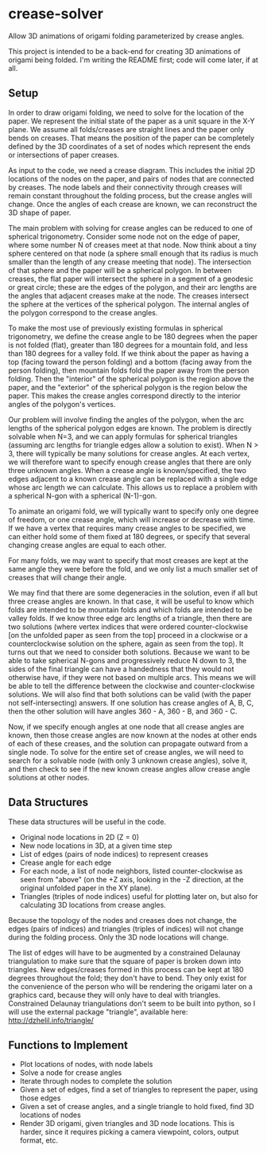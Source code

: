 # crease-solver
Allow 3D animations of origami folding parameterized by crease angles.

This project is intended to be a back-end for creating 3D animations of origami
being folded.  I'm writing the README first; code will come later, if at all.

## Setup 

In order to draw origami folding, we need to solve for the location of the
paper.  We represent the initial state of the paper as a unit square in the X-Y
plane.  We assume all folds/creases are straight lines and the paper only bends
on creases. That means the position of the paper can be completely defined by
the 3D coordinates of a set of nodes which represent the ends or intersections
of paper creases.

As input to the code, we need a crease diagram.  This includes the initial 2D
locations of the nodes on the paper, and pairs of nodes that are connected by
creases.  The node labels and their connectivity through creases will remain
constant throughout the folding process, but the crease angles will change.
Once the angles of each crease are known, we can reconstruct the 3D shape of 
paper.

The main problem with solving for crease angles can be reduced to one of
spherical trigonometry.  Consider some node not on the edge of paper, where some
number N of creases meet at that node.  Now think about a tiny sphere centered
on that node (a sphere small enough that its radius is much smaller than the
length of any crease meeting that node).  The intersection of that sphere and
the paper will be a spherical polygon.  In between creases, the flat paper will
intersect the sphere in a segment of a geodesic or great circle; these are the
edges of the polygon, and their arc lengths are the angles that adjacent creases
make at the node.  The creases intersect the sphere at the vertices of the
spherical polygon.  The internal angles of the polygon correspond to the crease
angles.

To make the most use of previously existing formulas in spherical trigonometry,
we define the crease angle to be 180 degrees when the paper is not folded
(flat), greater than 180 degrees for a mountain fold, and less than 180 degrees
for a valley fold.  If we think about the paper as having a top (facing toward
the person folding) and a bottom (facing away from the person folding),
then mountain folds fold the paper away from the person folding.  Then
the "interior" of the spherical polygon is the region above the paper, and the
"exterior" of the spherical polygon is the region below the paper.
This makes the crease angles correspond directly to the interior angles of the
polygon's vertices.

Our problem will involve finding the angles of the polygon, when the arc lengths
of the spherical polygon edges are known.  The problem is directly solvable when
N=3, and we can apply formulas for spherical triangles (assuming arc lengths for
triangle edges allow a solution to exist).  When N > 3, there will typically be
many solutions for crease angles.  At each vertex, we will therefore want to
specify enough crease angles that there are only three unknown angles.  When a
crease angle is known/specified, the two edges adjacent to a known crease angle
can be replaced with a single edge whose arc length we can calculate.  This
allows us to replace a problem with a spherical N-gon with a spherical
(N-1)-gon.  

To animate an origami fold, we will typically want to specify only one degree of
freedom, or one crease angle, which will increase or decrease with time.  If we
have a vertex that requires many crease angles to be specified, we can either
hold some of them fixed at 180 degrees, or specify that several changing crease
angles are equal to each other.

For many folds, we may want to specify that most creases are kept at the same
angle they were before the fold, and we only list a much smaller set of creases
that will change their angle.

We may find that there are some degeneracies in the solution, even if all but
three crease angles are known.  In that case, it will be useful to know which
folds are intended to be mountain folds and which folds are intended to be
valley folds.  If we know three edge arc lengths of a triangle, then there are
two solutions (where vertex indices that were ordered counter-clockwise [on the
unfolded paper as seen from the top] proceed in a clockwise or a
counterclockwise solution on the sphere, again as seen from the top).  It turns
out that we need to consider both solutions.  Because we want to be able to take
spherical N-gons and progressively reduce N down to 3, the sides of the final
triangle can have a handedness that they would not otherwise have, if they were
not based on multiple arcs.  This means we will be able to tell the difference
between the clockwise and counter-clockwise solutions.  We will also find that
both solutions can be valid (with the paper not self-intersecting) answers.
If one solution has crease angles of A, B, C, then the other solution will have
angles 360 - A, 360 - B, and 360 - C.

Now, if we specify enough angles at one node that all crease angles are known,
then those crease angles are now known at the nodes at other ends of each of
these creases, and the solution can propagate outward from a single node.
To solve for the entire set of crease angles, we will need to search for a
solvable node (with only 3 unknown crease angles), solve it, and then check to
see if the new known crease angles allow crease angle solutions at other nodes.

## Data Structures

These data structures will be useful in the code.

* Original node locations in 2D (Z = 0)
* New node locations in 3D, at a given time step
* List of edges (pairs of node indices) to represent creases
* Crease angle for each edge
* For each node, a list of node neighbors, listed counter-clockwise as seen from
  "above" (on the +Z axis, looking in the -Z direction, at the original unfolded
  paper in the XY plane).
* Triangles (triples of node indices) useful for plotting later on, but also for
  calculating 3D locations from crease angles.

Because the topology of the nodes and creases does not change, the edges (pairs of
indices) and triangles (triples of indices) will not change during the folding
process.  Only the 3D node locations will change.

The list of edges will have to be augmented by a constrained Delaunay
triangulation to make sure that the square of paper is broken down into
triangles.  New edges/creases formed in this process can be kept at 180 degrees
throughout the fold; they don't have to bend.  They only exist for the
convenience of the person who will be rendering the origami later on a graphics
card, because they will only have to deal with triangles.  Constrained Delaunay
triangulations don't seem to be built into python, so I will use the external
package "triangle", available here: http://dzhelil.info/triangle/

## Functions to Implement

* Plot locations of nodes, with node labels
* Solve a node for crease angles
* Iterate through nodes to complete the solution
* Given a set of edges, find a set of triangles to represent the paper, 
  using those edges
* Given a set of crease angles, and a single triangle to hold fixed, 
  find 3D locations of nodes
* Render 3D origami, given triangles and 3D node locations.
  This is harder, since it requires picking a camera viewpoint, colors, output
  format, etc.



